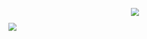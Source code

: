 <p align="center">
  <a href="https://github.com/gitsava">
    <img src="https://github-readme-stats.vercel.app/api?username=gitsava&show_icons=true&theme=radical">
  </a>
</p>
<img src="https://github-readme-stats.vercel.app/api/top-langs/?username=gitsava&layout=compact">
